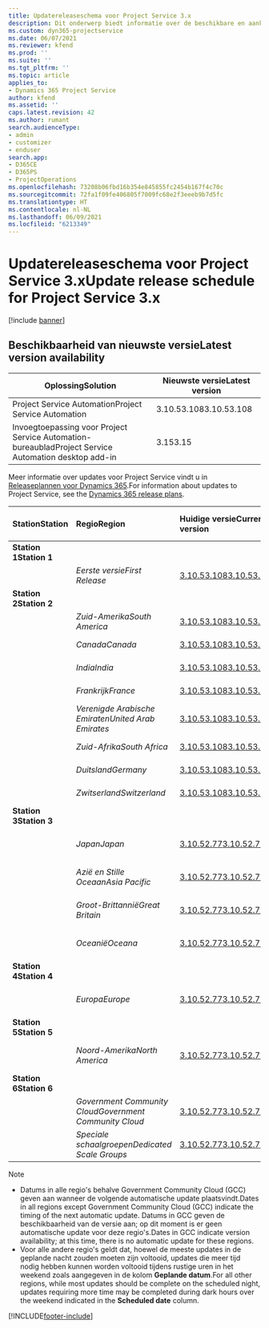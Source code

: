 ```yaml
---
title: Updatereleaseschema voor Project Service 3.x
description: Dit onderwerp biedt informatie over de beschikbare en aankomende releases van Dynamics 365 Project Service Automation.
ms.custom: dyn365-projectservice
ms.date: 06/07/2021
ms.reviewer: kfend
ms.prod: ''
ms.suite: ''
ms.tgt_pltfrm: ''
ms.topic: article
applies_to:
- Dynamics 365 Project Service
author: kfend
ms.assetid: ''
caps.latest.revision: 42
ms.author: rumant
search.audienceType:
- admin
- customizer
- enduser
search.app:
- D365CE
- D365PS
- ProjectOperations
ms.openlocfilehash: 73208b06fbd16b354e845855fc2454b167f4c70c
ms.sourcegitcommit: 72fa1f09fe406805f7009fc68e2f3eeeb9b7d5fc
ms.translationtype: HT
ms.contentlocale: nl-NL
ms.lasthandoff: 06/09/2021
ms.locfileid: "6213349"
---
```

# <a name="update-release-schedule-for-project-service-3x"></a><span data-ttu-id="2d353-103">Updatereleaseschema voor Project Service 3.x</span><span class="sxs-lookup"><span data-stu-id="2d353-103">Update release schedule for Project Service 3.x</span></span>

[!include [banner](../includes/psa-now-project-operations.md)]

## <a name="latest-version-availability"></a><span data-ttu-id="2d353-104">Beschikbaarheid van nieuwste versie</span><span class="sxs-lookup"><span data-stu-id="2d353-104">Latest version availability</span></span>

| <span data-ttu-id="2d353-105">Oplossing</span><span class="sxs-lookup"><span data-stu-id="2d353-105">Solution</span></span>  | <span data-ttu-id="2d353-106">Nieuwste versie</span><span class="sxs-lookup"><span data-stu-id="2d353-106">Latest version</span></span> |
|-------|----|
| <span data-ttu-id="2d353-107">Project Service Automation</span><span class="sxs-lookup"><span data-stu-id="2d353-107">Project Service Automation</span></span>    | <span data-ttu-id="2d353-108">3.10.53.108</span><span class="sxs-lookup"><span data-stu-id="2d353-108">3.10.53.108</span></span> |
| <span data-ttu-id="2d353-109">Invoegtoepassing voor Project Service Automation-bureaublad</span><span class="sxs-lookup"><span data-stu-id="2d353-109">Project Service Automation desktop add-in</span></span>                | <span data-ttu-id="2d353-110">3.15</span><span class="sxs-lookup"><span data-stu-id="2d353-110">3.15</span></span>          |

<span data-ttu-id="2d353-111">Meer informatie over updates voor Project Service vindt u in [Releaseplannen voor Dynamics 365](/dynamics365/release-plans/).</span><span class="sxs-lookup"><span data-stu-id="2d353-111">For information about updates to Project Service, see the [Dynamics 365 release plans](/dynamics365/release-plans/).</span></span> 

| <span data-ttu-id="2d353-112">Station</span><span class="sxs-lookup"><span data-stu-id="2d353-112">Station</span></span>  | <span data-ttu-id="2d353-113">Regio</span><span class="sxs-lookup"><span data-stu-id="2d353-113">Region</span></span> | <span data-ttu-id="2d353-114">Huidige versie</span><span class="sxs-lookup"><span data-stu-id="2d353-114">Current version</span></span> | <span data-ttu-id="2d353-115">Volgende versie</span><span class="sxs-lookup"><span data-stu-id="2d353-115">Next version</span></span> |  <span data-ttu-id="2d353-116">Geplande datum</span><span class="sxs-lookup"><span data-stu-id="2d353-116">Scheduled date</span></span>
| :---   | :---   | :---   | :---   |:---   |         
|<span data-ttu-id="2d353-117"><strong>Station 1</strong></span><span class="sxs-lookup"><span data-stu-id="2d353-117"><strong>Station 1</strong></span></span> | |  |  | |
| | <span data-ttu-id="2d353-118"><i>Eerste versie</i></span><span class="sxs-lookup"><span data-stu-id="2d353-118"><i>First Release</i></span></span> | [<span data-ttu-id="2d353-119">3.10.53.108</span><span class="sxs-lookup"><span data-stu-id="2d353-119">3.10.53.108</span></span>](whats-new-ur-32.md) | <span data-ttu-id="2d353-120">N.t.b.</span><span class="sxs-lookup"><span data-stu-id="2d353-120">TBD</span></span> | <span data-ttu-id="2d353-121">02 juli 2021</span><span class="sxs-lookup"><span data-stu-id="2d353-121">July 02, 2021</span></span>
|<span data-ttu-id="2d353-122"><strong>Station 2</strong></span><span class="sxs-lookup"><span data-stu-id="2d353-122"><strong>Station 2</strong></span></span> | |  |  | |
| | <span data-ttu-id="2d353-123"><i>Zuid-Amerika</i></span><span class="sxs-lookup"><span data-stu-id="2d353-123"><i>South America</i></span></span> | [<span data-ttu-id="2d353-124">3.10.53.108</span><span class="sxs-lookup"><span data-stu-id="2d353-124">3.10.53.108</span></span>](whats-new-ur-32.md) | <span data-ttu-id="2d353-125">N.t.b.</span><span class="sxs-lookup"><span data-stu-id="2d353-125">TBD</span></span> | <span data-ttu-id="2d353-126">09 juli 2021</span><span class="sxs-lookup"><span data-stu-id="2d353-126">July 09, 2021</span></span>
| | <span data-ttu-id="2d353-127"><i>Canada</i></span><span class="sxs-lookup"><span data-stu-id="2d353-127"><i>Canada</i></span></span> | [<span data-ttu-id="2d353-128">3.10.53.108</span><span class="sxs-lookup"><span data-stu-id="2d353-128">3.10.53.108</span></span>](whats-new-ur-32.md) | <span data-ttu-id="2d353-129">N.t.b.</span><span class="sxs-lookup"><span data-stu-id="2d353-129">TBD</span></span> | <span data-ttu-id="2d353-130">09 juli 2021</span><span class="sxs-lookup"><span data-stu-id="2d353-130">July 09, 2021</span></span>
| | <span data-ttu-id="2d353-131"><i>India</i></span><span class="sxs-lookup"><span data-stu-id="2d353-131"><i>India</i></span></span> | [<span data-ttu-id="2d353-132">3.10.53.108</span><span class="sxs-lookup"><span data-stu-id="2d353-132">3.10.53.108</span></span>](whats-new-ur-32.md) | <span data-ttu-id="2d353-133">N.t.b.</span><span class="sxs-lookup"><span data-stu-id="2d353-133">TBD</span></span> | <span data-ttu-id="2d353-134">09 juli 2021</span><span class="sxs-lookup"><span data-stu-id="2d353-134">July 09, 2021</span></span>
| | <span data-ttu-id="2d353-135"><i>Frankrijk</i></span><span class="sxs-lookup"><span data-stu-id="2d353-135"><i>France</i></span></span> | [<span data-ttu-id="2d353-136">3.10.53.108</span><span class="sxs-lookup"><span data-stu-id="2d353-136">3.10.53.108</span></span>](whats-new-ur-32.md) | <span data-ttu-id="2d353-137">N.t.b.</span><span class="sxs-lookup"><span data-stu-id="2d353-137">TBD</span></span> | <span data-ttu-id="2d353-138">09 juli 2021</span><span class="sxs-lookup"><span data-stu-id="2d353-138">July 09, 2021</span></span>
| | <span data-ttu-id="2d353-139"><i>Verenigde Arabische Emiraten</i></span><span class="sxs-lookup"><span data-stu-id="2d353-139"><i>United Arab Emirates</i></span></span> | [<span data-ttu-id="2d353-140">3.10.53.108</span><span class="sxs-lookup"><span data-stu-id="2d353-140">3.10.53.108</span></span>](whats-new-ur-32.md) | <span data-ttu-id="2d353-141">N.t.b.</span><span class="sxs-lookup"><span data-stu-id="2d353-141">TBD</span></span> | <span data-ttu-id="2d353-142">09 juli 2021</span><span class="sxs-lookup"><span data-stu-id="2d353-142">July 09, 2021</span></span>
| | <span data-ttu-id="2d353-143"><i>Zuid-Afrika</i></span><span class="sxs-lookup"><span data-stu-id="2d353-143"><i>South Africa</i></span></span> | [<span data-ttu-id="2d353-144">3.10.53.108</span><span class="sxs-lookup"><span data-stu-id="2d353-144">3.10.53.108</span></span>](whats-new-ur-32.md) | <span data-ttu-id="2d353-145">N.t.b.</span><span class="sxs-lookup"><span data-stu-id="2d353-145">TBD</span></span> | <span data-ttu-id="2d353-146">09 juli 2021</span><span class="sxs-lookup"><span data-stu-id="2d353-146">July 09, 2021</span></span>
| | <span data-ttu-id="2d353-147"><i>Duitsland</i></span><span class="sxs-lookup"><span data-stu-id="2d353-147"><i>Germany</i></span></span> | [<span data-ttu-id="2d353-148">3.10.53.108</span><span class="sxs-lookup"><span data-stu-id="2d353-148">3.10.53.108</span></span>](whats-new-ur-32.md) | <span data-ttu-id="2d353-149">N.t.b.</span><span class="sxs-lookup"><span data-stu-id="2d353-149">TBD</span></span> | <span data-ttu-id="2d353-150">09 juli 2021</span><span class="sxs-lookup"><span data-stu-id="2d353-150">July 09, 2021</span></span>
| | <span data-ttu-id="2d353-151"><i>Zwitserland</i></span><span class="sxs-lookup"><span data-stu-id="2d353-151"><i>Switzerland</i></span></span> | [<span data-ttu-id="2d353-152">3.10.53.108</span><span class="sxs-lookup"><span data-stu-id="2d353-152">3.10.53.108</span></span>](whats-new-ur-32.md) | <span data-ttu-id="2d353-153">N.t.b.</span><span class="sxs-lookup"><span data-stu-id="2d353-153">TBD</span></span> | <span data-ttu-id="2d353-154">09 juli 2021</span><span class="sxs-lookup"><span data-stu-id="2d353-154">July 09, 2021</span></span>
|<span data-ttu-id="2d353-155"><strong>Station 3</strong></span><span class="sxs-lookup"><span data-stu-id="2d353-155"><strong>Station 3</strong></span></span> | |  |  | |
| | <span data-ttu-id="2d353-156"><i>Japan</i></span><span class="sxs-lookup"><span data-stu-id="2d353-156"><i>Japan</i></span></span> | [<span data-ttu-id="2d353-157">3.10.52.77</span><span class="sxs-lookup"><span data-stu-id="2d353-157">3.10.52.77</span></span>](whats-new-ur-31.md) | [<span data-ttu-id="2d353-158">3.10.53.108</span><span class="sxs-lookup"><span data-stu-id="2d353-158">3.10.53.108</span></span>](whats-new-ur-32.md) | <span data-ttu-id="2d353-159">11 juni 2021</span><span class="sxs-lookup"><span data-stu-id="2d353-159">June 11, 2021</span></span>
| | <span data-ttu-id="2d353-160"><i>Azië en Stille Oceaan</i></span><span class="sxs-lookup"><span data-stu-id="2d353-160"><i>Asia Pacific</i></span></span> | [<span data-ttu-id="2d353-161">3.10.52.77</span><span class="sxs-lookup"><span data-stu-id="2d353-161">3.10.52.77</span></span>](whats-new-ur-31.md) | [<span data-ttu-id="2d353-162">3.10.53.108</span><span class="sxs-lookup"><span data-stu-id="2d353-162">3.10.53.108</span></span>](whats-new-ur-32.md) | <span data-ttu-id="2d353-163">11 juni 2021</span><span class="sxs-lookup"><span data-stu-id="2d353-163">June 11, 2021</span></span>
| | <span data-ttu-id="2d353-164"><i>Groot-Brittannië</i></span><span class="sxs-lookup"><span data-stu-id="2d353-164"><i>Great Britain</i></span></span> | [<span data-ttu-id="2d353-165">3.10.52.77</span><span class="sxs-lookup"><span data-stu-id="2d353-165">3.10.52.77</span></span>](whats-new-ur-31.md) | [<span data-ttu-id="2d353-166">3.10.53.108</span><span class="sxs-lookup"><span data-stu-id="2d353-166">3.10.53.108</span></span>](whats-new-ur-32.md) | <span data-ttu-id="2d353-167">11 juni 2021</span><span class="sxs-lookup"><span data-stu-id="2d353-167">June 11, 2021</span></span>
| | <span data-ttu-id="2d353-168"><i>Oceanië</i></span><span class="sxs-lookup"><span data-stu-id="2d353-168"><i>Oceana</i></span></span> | [<span data-ttu-id="2d353-169">3.10.52.77</span><span class="sxs-lookup"><span data-stu-id="2d353-169">3.10.52.77</span></span>](whats-new-ur-31.md) | [<span data-ttu-id="2d353-170">3.10.53.108</span><span class="sxs-lookup"><span data-stu-id="2d353-170">3.10.53.108</span></span>](whats-new-ur-32.md) | <span data-ttu-id="2d353-171">11 juni 2021</span><span class="sxs-lookup"><span data-stu-id="2d353-171">June 11, 2021</span></span>
|<span data-ttu-id="2d353-172"><strong>Station 4</strong></span><span class="sxs-lookup"><span data-stu-id="2d353-172"><strong>Station 4</strong></span></span> | |  |  | |
| | <span data-ttu-id="2d353-173"><i>Europa</i></span><span class="sxs-lookup"><span data-stu-id="2d353-173"><i>Europe</i></span></span> | [<span data-ttu-id="2d353-174">3.10.52.77</span><span class="sxs-lookup"><span data-stu-id="2d353-174">3.10.52.77</span></span>](whats-new-ur-31.md) | [<span data-ttu-id="2d353-175">3.10.53.108</span><span class="sxs-lookup"><span data-stu-id="2d353-175">3.10.53.108</span></span>](whats-new-ur-32.md) | <span data-ttu-id="2d353-176">18 juni 2021</span><span class="sxs-lookup"><span data-stu-id="2d353-176">June 18, 2021</span></span>
|<span data-ttu-id="2d353-177"><strong>Station 5</strong></span><span class="sxs-lookup"><span data-stu-id="2d353-177"><strong>Station 5</strong></span></span> | |  |  | |
| | <span data-ttu-id="2d353-178"><i>Noord-Amerika</i></span><span class="sxs-lookup"><span data-stu-id="2d353-178"><i>North America</i></span></span> | [<span data-ttu-id="2d353-179">3.10.52.77</span><span class="sxs-lookup"><span data-stu-id="2d353-179">3.10.52.77</span></span>](whats-new-ur-31.md) | [<span data-ttu-id="2d353-180">3.10.53.108</span><span class="sxs-lookup"><span data-stu-id="2d353-180">3.10.53.108</span></span>](whats-new-ur-32.md) | <span data-ttu-id="2d353-181">25 juni 2021</span><span class="sxs-lookup"><span data-stu-id="2d353-181">June 25, 2021</span></span>
|<span data-ttu-id="2d353-182"><strong>Station 6</strong></span><span class="sxs-lookup"><span data-stu-id="2d353-182"><strong>Station 6</strong></span></span> | |  |  | |
| | <span data-ttu-id="2d353-183"><i>Government Community Cloud</i></span><span class="sxs-lookup"><span data-stu-id="2d353-183"><i>Government Community Cloud</i></span></span> | [<span data-ttu-id="2d353-184">3.10.52.77</span><span class="sxs-lookup"><span data-stu-id="2d353-184">3.10.52.77</span></span>](whats-new-ur-31.md) | [<span data-ttu-id="2d353-185">3.10.53.108</span><span class="sxs-lookup"><span data-stu-id="2d353-185">3.10.53.108</span></span>](whats-new-ur-32.md) | <span data-ttu-id="2d353-186">25 juni 2021</span><span class="sxs-lookup"><span data-stu-id="2d353-186">June 25, 2021</span></span>
| | <span data-ttu-id="2d353-187"><i>Speciale schaalgroepen</i></span><span class="sxs-lookup"><span data-stu-id="2d353-187"><i>Dedicated Scale Groups</i></span></span> | [<span data-ttu-id="2d353-188">3.10.52.77</span><span class="sxs-lookup"><span data-stu-id="2d353-188">3.10.52.77</span></span>](whats-new-ur-31.md) | [<span data-ttu-id="2d353-189">3.10.53.108</span><span class="sxs-lookup"><span data-stu-id="2d353-189">3.10.53.108</span></span>](whats-new-ur-32.md) | <span data-ttu-id="2d353-190">02 juli 2021</span><span class="sxs-lookup"><span data-stu-id="2d353-190">July 02, 2021</span></span>

>[!Note]
> - <span data-ttu-id="2d353-191">Datums in alle regio's behalve Government Community Cloud (GCC) geven aan wanneer de volgende automatische update plaatsvindt.</span><span class="sxs-lookup"><span data-stu-id="2d353-191">Dates in all regions except Government Community Cloud (GCC) indicate the timing of the next automatic update.</span></span> <span data-ttu-id="2d353-192">Datums in GCC geven de beschikbaarheid van de versie aan; op dit moment is er geen automatische update voor deze regio's.</span><span class="sxs-lookup"><span data-stu-id="2d353-192">Dates in GCC indicate version availability; at this time, there is no automatic update for these regions.</span></span>
> - <span data-ttu-id="2d353-193">Voor alle andere regio's geldt dat, hoewel de meeste updates in de geplande nacht zouden moeten zijn voltooid, updates die meer tijd nodig hebben kunnen worden voltooid tijdens rustige uren in het weekend zoals aangegeven in de kolom **Geplande datum**.</span><span class="sxs-lookup"><span data-stu-id="2d353-193">For all other regions, while most updates should be complete on the scheduled night, updates requiring more time may be completed during dark hours over the weekend indicated in the **Scheduled date** column.</span></span>


[!INCLUDE[footer-include](../includes/footer-banner.md)]
